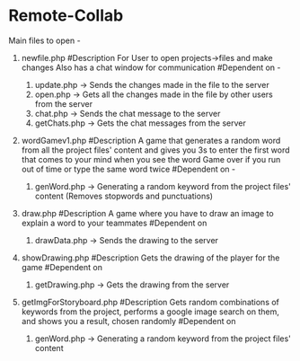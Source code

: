 # Remote-Collab

Main files to open - 
1. newfile.php
  #Description
    For User to open projects->files and make changes
    Also has a chat window for communication
  #Dependent on -
    1. update.php -> Sends the changes made in the file to the server
    2. open.php -> Gets all the changes made in the file by other users from the server
    3. chat.php -> Sends the chat message to the server
    4. getChats.php -> Gets the chat messages from the server
    
2. wordGamev1.php
  #Description
    A game that generates a random word from all the project files' content and gives you 3s to enter the first word that comes to your mind when you see the word
    Game over if you run out of time or type the same word twice
  #Dependent on -
    1. genWord.php -> Generating a random keyword from the project files' content (Removes stopwords and punctuations)
    
3. draw.php
  #Description
    A game where you have to draw an image to explain a word to your teammates
  #Dependent on
    1. drawData.php -> Sends the drawing to the server
    
4. showDrawing.php
  #Description
    Gets the drawing of the player for the game
  #Dependent on
    1. getDrawing.php -> Gets the drawing from the server
    
5. getImgForStoryboard.php
  #Description
    Gets random combinations of keywords from the project, performs a google image search on them, and shows you a result, chosen randomly
  #Dependent on
    1. genWord.php -> Generating a random keyword from the project files' content
